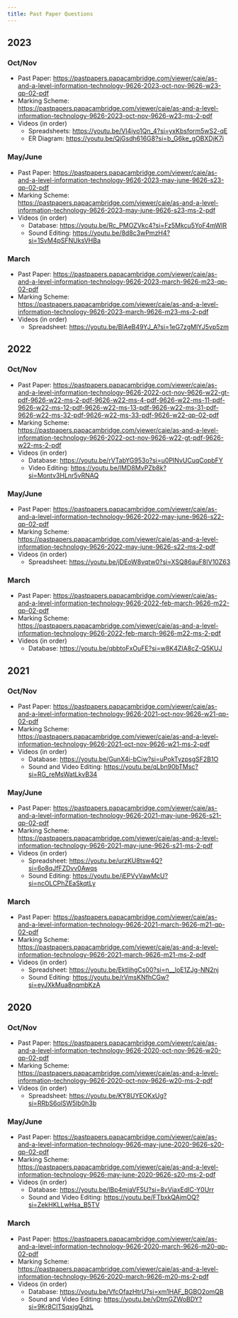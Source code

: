 ```yaml
---
title: Past Paper Questions
---
```


## 2023

### Oct/Nov

- Past Paper: https://pastpapers.papacambridge.com/viewer/caie/as-and-a-level-information-technology-9626-2023-oct-nov-9626-w23-qp-02-pdf
- Marking Scheme: https://pastpapers.papacambridge.com/viewer/caie/as-and-a-level-information-technology-9626-2023-oct-nov-9626-w23-ms-2-pdf
- Videos (in order)
    - Spreadsheets: https://youtu.be/VI4iyo1Qn_4?si=yxKbsform5wS2-qE
    - ER Diagram: https://youtu.be/QjGsdh616G8?si=b_G6ke_gOBXDjK7i

### May/June

- Past Paper: https://pastpapers.papacambridge.com/viewer/caie/as-and-a-level-information-technology-9626-2023-may-june-9626-s23-qp-02-pdf
- Marking Scheme: https://pastpapers.papacambridge.com/viewer/caie/as-and-a-level-information-technology-9626-2023-may-june-9626-s23-ms-2-pdf 
- Videos (in order)
    - Database: https://youtu.be/Rc_PMOZVkc4?si=Fz5Mkcu5YoF4mWIR
    - Sound Editing: https://youtu.be/8d8c3wPmzH4?si=1SvM4pSFNUksVHBa

### March

- Past Paper: https://pastpapers.papacambridge.com/viewer/caie/as-and-a-level-information-technology-9626-2023-march-9626-m23-qp-02-pdf
- Marking Scheme: https://pastpapers.papacambridge.com/viewer/caie/as-and-a-level-information-technology-9626-2023-march-9626-m23-ms-2-pdf
- Videos (in order)
    - Spreadsheet: https://youtu.be/BlAeB49YJ_A?si=1eG7zgMlYJ5vp5zm


## 2022

### Oct/Nov

- Past Paper: https://pastpapers.papacambridge.com/viewer/caie/as-and-a-level-information-technology-9626-2022-oct-nov-9626-w22-gt-pdf-9626-w22-ms-2-pdf-9626-w22-ms-4-pdf-9626-w22-ms-11-pdf-9626-w22-ms-12-pdf-9626-w22-ms-13-pdf-9626-w22-ms-31-pdf-9626-w22-ms-32-pdf-9626-w22-ms-33-pdf-9626-w22-qp-02-pdf
- Marking Scheme: https://pastpapers.papacambridge.com/viewer/caie/as-and-a-level-information-technology-9626-2022-oct-nov-9626-w22-gt-pdf-9626-w22-ms-2-pdf
- Videos (in order)
    - Database: https://youtu.be/rVTabYG953o?si=u0PINvUCuqCopbFY
    - Video Editing: https://youtu.be/IMD8MvPZb8k?si=Montv3HLnr5vRNAQ

### May/June

- Past Paper: https://pastpapers.papacambridge.com/viewer/caie/as-and-a-level-information-technology-9626-2022-may-june-9626-s22-qp-02-pdf
- Marking Scheme: https://pastpapers.papacambridge.com/viewer/caie/as-and-a-level-information-technology-9626-2022-may-june-9626-s22-ms-2-pdf
- Videos (in order)
    - Spreadsheet: https://youtu.be/jDEoW8vqtw0?si=XSQ86auF8IV10Z63

### March

- Past Paper: https://pastpapers.papacambridge.com/viewer/caie/as-and-a-level-information-technology-9626-2022-feb-march-9626-m22-qp-02-pdf
- Marking Scheme: https://pastpapers.papacambridge.com/viewer/caie/as-and-a-level-information-technology-9626-2022-feb-march-9626-m22-ms-2-pdf
- Videos (in order)
    - Database: https://youtu.be/qbbtoFxOuFE?si=w8K4ZIA8cZ-Q5KUJ


## 2021

### Oct/Nov

- Past Paper: https://pastpapers.papacambridge.com/viewer/caie/as-and-a-level-information-technology-9626-2021-oct-nov-9626-w21-qp-02-pdf
- Marking Scheme: https://pastpapers.papacambridge.com/viewer/caie/as-and-a-level-information-technology-9626-2021-oct-nov-9626-w21-ms-2-pdf
- Videos (in order)
    - Database: https://youtu.be/GunX4i-bCiw?si=uPokTvzpsgSF2B1O
    - Sound and Video Editing: https://youtu.be/qLbn90bTMsc?si=RG_reMsWatLkvB34
    
### May/June

- Past Paper: https://pastpapers.papacambridge.com/viewer/caie/as-and-a-level-information-technology-9626-2021-may-june-9626-s21-qp-02-pdf
- Marking Scheme: https://pastpapers.papacambridge.com/viewer/caie/as-and-a-level-information-technology-9626-2021-may-june-9626-s21-ms-2-pdf
- Videos (in order)
    - Spreadsheet: https://youtu.be/urzKU8tsw4Q?si=6o8qJfFZDvv0Awqs
    - Sound Editing: https://youtu.be/jEPVyVawMcU?si=ncOLCPhZEaSkqtLy

### March

- Past Paper: https://pastpapers.papacambridge.com/viewer/caie/as-and-a-level-information-technology-9626-2021-march-9626-m21-qp-02-pdf
- Marking Scheme: https://pastpapers.papacambridge.com/viewer/caie/as-and-a-level-information-technology-9626-2021-march-9626-m21-ms-2-pdf
- Videos (in order)
    - Spreadsheet: https://youtu.be/EktlihgCs00?si=n__loE1ZJg-NN2nj
    - Sound Editing: https://youtu.be/rVmsKNfhCGw?si=eyJXkMua8nqmbKzA


## 2020

### Oct/Nov

- Past Paper: https://pastpapers.papacambridge.com/viewer/caie/as-and-a-level-information-technology-9626-2020-oct-nov-9626-w20-qp-02-pdf
- Marking Scheme: https://pastpapers.papacambridge.com/viewer/caie/as-and-a-level-information-technology-9626-2020-oct-nov-9626-w20-ms-2-pdf
- Videos (in order)
    - Spreadsheet: https://youtu.be/KY8UYEOKxUg?si=RRbS6olSW5lb0h3b
    
### May/June

- Past Paper: https://pastpapers.papacambridge.com/viewer/caie/as-and-a-level-information-technology-9626-may-june-2020-9626-s20-qp-02-pdf
- Marking Scheme: https://pastpapers.papacambridge.com/viewer/caie/as-and-a-level-information-technology-9626-may-june-2020-9626-s20-ms-2-pdf
- Videos (in order)
    - Database: https://youtu.be/lBp4mjaVF5U?si=8vViaxEdIC-Y0Urr
    - Sound and Video Editing: https://youtu.be/FTbxkQAjmOQ?si=ZekHKLLwHsa_B5TV

### March

- Past Paper: https://pastpapers.papacambridge.com/viewer/caie/as-and-a-level-information-technology-9626-2020-march-9626-m20-qp-02-pdf
- Marking Scheme: https://pastpapers.papacambridge.com/viewer/caie/as-and-a-level-information-technology-9626-2020-march-9626-m20-ms-2-pdf
- Videos (in order)
    - Database: https://youtu.be/VfcOfazHtrU?si=xm1HAF_BGBO2omQB
    - Sound and Video Editing: https://youtu.be/vDtmGZWoBDY?si=9Kr8ClTSqxjgQhzL

